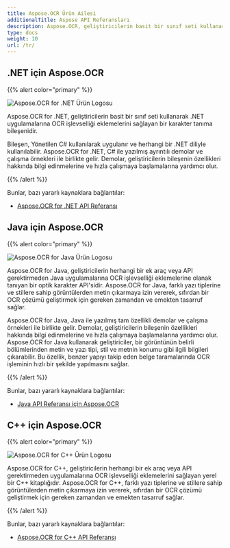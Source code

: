 ```yaml
---
title: Aspose.OCR Ürün Ailesi
additionalTitle: Aspose API Referansları
description: Aspose.OCR, geliştiricilerin basit bir sınıf seti kullanarak .NET, Java veya C++ uygulamalarına metin tarayıcı veya ocr tarayıcı eklemelerini sağlayan bir optik karakter tanıma (OCR) bileşenidir.
type: docs
weight: 10
url: /tr/
---
```


## .NET için Aspose.OCR

{{% alert color="primary" %}}

![Aspose.OCR for .NET Ürün Logosu](../home_1.png)


Aspose.OCR for .NET, geliştiricilerin basit bir sınıf seti kullanarak .NET uygulamalarına OCR işlevselliği eklemelerini sağlayan bir karakter tanıma bileşenidir.

Bileşen, Yönetilen C# kullanılarak uygulanır ve herhangi bir .NET diliyle kullanılabilir. Aspose.OCR for .NET, C# ile yazılmış ayrıntılı demolar ve çalışma örnekleri ile birlikte gelir. Demolar, geliştiricilerin bileşenin özellikleri hakkında bilgi edinmelerine ve hızla çalışmaya başlamalarına yardımcı olur.

{{% /alert %}}


Bunlar, bazı yararlı kaynaklara bağlantılar:
- [Aspose.OCR for .NET API Referansı](/ocr/tr/net/)

## Java için Aspose.OCR

{{% alert color="primary" %}}

![Aspose.OCR for Java Ürün Logosu](../home_2.png)


Aspose.OCR for Java, geliştiricilerin herhangi bir ek araç veya API gerektirmeden Java uygulamalarına OCR işlevselliği eklemelerine olanak tanıyan bir optik karakter API'sidir. Aspose.OCR for Java, farklı yazı tiplerine ve stillere sahip görüntülerden metin çıkarmaya izin vererek, sıfırdan bir OCR çözümü geliştirmek için gereken zamandan ve emekten tasarruf sağlar.

Aspose.OCR for Java, Java ile yazılmış tam özellikli demolar ve çalışma örnekleri ile birlikte gelir. Demolar, geliştiricilerin bileşenin özellikleri hakkında bilgi edinmelerine ve hızla çalışmaya başlamalarına yardımcı olur. Aspose.OCR for Java kullanarak geliştiriciler, bir görüntünün belirli bölümlerinden metin ve yazı tipi, stil ve metnin konumu gibi ilgili bilgileri çıkarabilir. Bu özellik, benzer yapıyı takip eden belge taramalarında OCR işleminin hızlı bir şekilde yapılmasını sağlar.

{{% /alert %}}

Bunlar, bazı yararlı kaynaklara bağlantılar:

- [Java API Referansı için Aspose.OCR](/ocr/java/)


## C++ için Aspose.OCR

{{% alert color="primary" %}}

![Aspose.OCR for C++ Ürün Logosu](../home_3.png)


Aspose.OCR for C++, geliştiricilerin herhangi bir ek araç veya API gerektirmeden uygulamalarına OCR işlevselliği eklemelerini sağlayan yerel bir C++ kitaplığıdır. Aspose.OCR for C++, farklı yazı tiplerine ve stillere sahip görüntülerden metin çıkarmaya izin vererek, sıfırdan bir OCR çözümü geliştirmek için gereken zamandan ve emekten tasarruf sağlar.

{{% /alert %}}

Bunlar, bazı yararlı kaynaklara bağlantılar:
- [Aspose.OCR for C++ API Referansı](/ocr/cpp/)